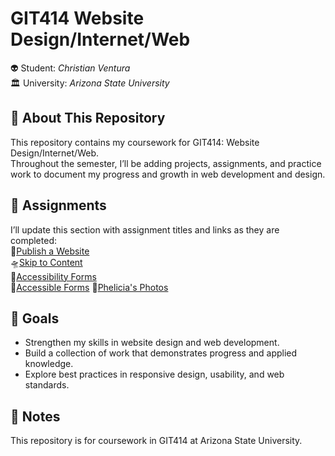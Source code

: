 # GIT414 Website Design/Internet/Web

👽 Student: <em>Christian Ventura</em><br>
🏛️ University: <em>Arizona State University</em><br>

## 📖 About This Repository

This repository contains my coursework for GIT414: Website Design/Internet/Web. <br>Throughout the semester, I’ll be adding projects, assignments, and practice work to document my progress and growth in web development and design.

## 📡 Assignments

I’ll update this section with assignment titles and links as they are completed:<br>
👾[Publish a Website](./publish_a_webpage)<br>
🛸[Skip to Content](./skip_to_content)<br>
📝[Accessibility Forms](./accessibility_forms)<br>
🗿[Accessible Forms](./accessible_forms)
🧭[Phelicia's Photos](./phelicia_photos)

## 🚀 Goals

- Strengthen my skills in website design and web development.
- Build a collection of work that demonstrates progress and applied knowledge.
- Explore best practices in responsive design, usability, and web standards.

## 📌 Notes

This repository is for coursework in GIT414 at Arizona State University.

